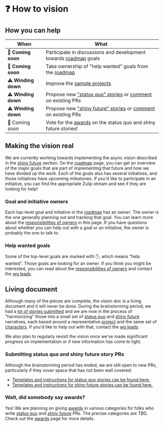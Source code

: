 # ❓ How to vision

## How you can help

| When | What |
| --- | --- |
| 🛑  **Coming soon** | Participate in discussions and development towards [roadmap] goals |
| 🛑  **Coming soon** | Take ownership of "help wanted" goals from the [roadmap] |
| ⚠️ **Winding down** | Improve the [sample projects][hvp] |
| ⚠️ **Winding down** | Propose new ["status quo" stories][hvsq] or [comment] on existing PRs |
| ⚠️ **Winding down** | Propose new ["shiny future" stories][hvsf] or [comment] on existing PRs |
| 🛑  Coming soon | Vote for the [awards] on the status quo and shiny future stories! |

## Making the vision real

We are currently working towards implementing the async vision described in the [shiny future] section. On the [roadmap] page, you can get an overview of the major goals that are part of implementing that future and how we have divided up the work. Each of the goals also has several initiatives, and those initiatives have upcoming milestones. If you'd like to participate in an initiative, you can find the appropriate Zulip stream and see if they are looking for help!

### Goal and initiative owners

Each top-level goal and initiative in the [roadmap] has an *owner*. The owner is the one generally planning out and tracking that goal. You can learn more about the [responsibilities of owners](./how_to_vision/owner.md) in this page. If you have questions about whether you can help out with a goal or an initiative, the owner is probably the one to talk to.

[responsibilities of owners]: ./how_to_vision/owner.md

### Help wanted goals

Some of the top-level goals are marked with ✋, which means "help wanted". Those goals are looking for an owner. If you think you might be interested, you can read about the [responsibilities of owners] and contact the [wg leads].

## Living document

Although many of the pieces are complete, the vision doc is a living document and it will never be done. During the brainstorming period, we had a [lot of stories submitted](./submitted_stories.md) and we are now in the process of "harmonizing" those into a small set of [status quo] and [shiny future] narratives, each based around a representative [project] and the same set of [characters]. If you'd like to help out with that, contact the [wg leads].

We also plan to regularly revisit the vision once we've made significant progress on implementation or if new information has come to light.

### Submitting status quo and shiny future story PRs

Although the brainstorming period has ended, we are still open to new PRs, particularly if they cover space that has not been well covered:

* [Templates and instructions for status quo stories can be found here.][hvsq] 
* [Templates and instructions for shiny future stories can be found here.][hvsf]

### Wait, did somebody say awards?

Yes! We are planning on giving [awards] in various categories for folks who write [status quo](./how_to_vision/status_quo.md) and [shiny future](./how_to_vision/shiny_future.md) PRs. The precise categories are TBD. Check out the [awards] page for more details.

 
[hvsq]: ./how_to_vision/status_quo.md
[hvsf]: ./how_to_vision/shiny_future.md
[Vote]: ./how_to_vision/awards.md
[Vote]: ./how_to_vision/awards.md#Vote
[comment]: ./how_to_vision/comment.md
[awards]: ./how_to_vision/awards.md
[wg leads]: ../welcome.md#leads
[hvp]: ./how_to_vision/projects.md
[repo]: https://github.com/rust-lang/wg-async-foundations
[open "status quo" issues]: https://github.com/rust-lang/wg-async-foundations/labels/status-quo-story-ideas
[roadmap]: ./roadmap.md
[status quo]: ./status_quo.md
[shiny future]: ./shiny_future.md
[project]: ./project.md
[characters]: ./characters.md